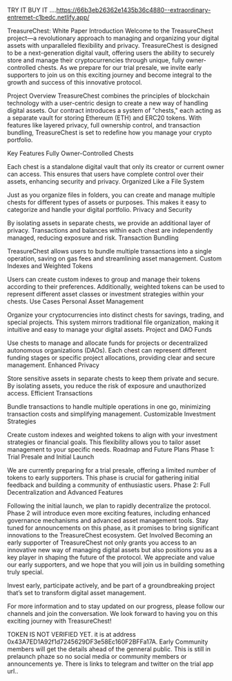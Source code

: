 TRY IT BUY IT ....https://66b3eb26362e1435b36c4880--extraordinary-entremet-c1bedc.netlify.app/

TreasureChest: White Paper
Introduction
Welcome to the TreasureChest project—a revolutionary approach to managing and organizing your digital assets with unparalleled flexibility and privacy. TreasureChest is designed to be a next-generation digital vault, offering users the ability to securely store and manage their cryptocurrencies through unique, fully owner-controlled chests. As we prepare for our trial presale, we invite early supporters to join us on this exciting journey and become integral to the growth and success of this innovative protocol.

Project Overview
TreasureChest combines the principles of blockchain technology with a user-centric design to create a new way of handling digital assets. Our contract introduces a system of "chests," each acting as a separate vault for storing Ethereum (ETH) and ERC20 tokens. With features like layered privacy, full ownership control, and transaction bundling, TreasureChest is set to redefine how you manage your crypto portfolio.

Key Features
Fully Owner-Controlled Chests

Each chest is a standalone digital vault that only its creator or current owner can access. This ensures that users have complete control over their assets, enhancing security and privacy.
Organized Like a File System

Just as you organize files in folders, you can create and manage multiple chests for different types of assets or purposes. This makes it easy to categorize and handle your digital portfolio.
Privacy and Security

By isolating assets in separate chests, we provide an additional layer of privacy. Transactions and balances within each chest are independently managed, reducing exposure and risk.
Transaction Bundling

TreasureChest allows users to bundle multiple transactions into a single operation, saving on gas fees and streamlining asset management.
Custom Indexes and Weighted Tokens

Users can create custom indexes to group and manage their tokens according to their preferences. Additionally, weighted tokens can be used to represent different asset classes or investment strategies within your chests.
Use Cases
Personal Asset Management

Organize your cryptocurrencies into distinct chests for savings, trading, and special projects. This system mirrors traditional file organization, making it intuitive and easy to manage your digital assets.
Project and DAO Funds

Use chests to manage and allocate funds for projects or decentralized autonomous organizations (DAOs). Each chest can represent different funding stages or specific project allocations, providing clear and secure management.
Enhanced Privacy

Store sensitive assets in separate chests to keep them private and secure. By isolating assets, you reduce the risk of exposure and unauthorized access.
Efficient Transactions

Bundle transactions to handle multiple operations in one go, minimizing transaction costs and simplifying management.
Customizable Investment Strategies

Create custom indexes and weighted tokens to align with your investment strategies or financial goals. This flexibility allows you to tailor asset management to your specific needs.
Roadmap and Future Plans
Phase 1: Trial Presale and Initial Launch

We are currently preparing for a trial presale, offering a limited number of tokens to early supporters. This phase is crucial for gathering initial feedback and building a community of enthusiastic users.
Phase 2: Full Decentralization and Advanced Features

Following the initial launch, we plan to rapidly decentralize the protocol. Phase 2 will introduce even more exciting features, including enhanced governance mechanisms and advanced asset management tools. Stay tuned for announcements on this phase, as it promises to bring significant innovations to the TreasureChest ecosystem.
Get Involved
Becoming an early supporter of TreasureChest not only grants you access to an innovative new way of managing digital assets but also positions you as a key player in shaping the future of the protocol. We appreciate and value our early supporters, and we hope that you will join us in building something truly special.

Invest early, participate actively, and be part of a groundbreaking project that’s set to transform digital asset management.

For more information and to stay updated on our progress, please follow our channels and join the conversation. We look forward to having you on this exciting journey with TreasureChest!

TOKEN IS NOT VERIFIED YET. it is at address 0x43A7ED1A92f1d7245629DF3e58Ec160F2BFFa17A. Early Community members will get the details ahead of the genneral public. This is still in prelaunch phaze so no social media or community members or announcements ye. There is links to telegram and twitter on the trial app url..
